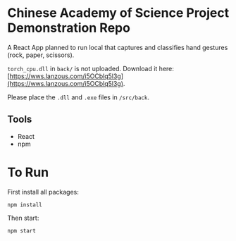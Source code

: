 # Chinese Academy of Science Project Demonstration Repo

A React App planned to run local that captures and classifies hand gestures (rock, paper, scissors).

`torch_cpu.dll` in `back/` is not uploaded. Download it here: [https://wws.lanzous.com/i5OCblq5l3g](https://wws.lanzous.com/i5OCblq5l3g).

Please place the `.dll` and `.exe` files in `/src/back`.

## Tools
* React
* npm

# To Run
First install all packages:
```
npm install
```

Then start:
```
npm start
```
